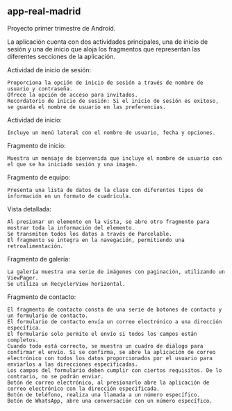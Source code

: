 ## app-real-madrid
Proyecto primer trimestre de Android.

La aplicación cuenta con dos actividades principales, una de inicio de sesión y una de inicio que aloja los fragmentos que representan las diferentes secciones de la aplicación.

Actividad de inicio de sesión:

    Proporciona la opción de inicio de sesión a través de nombre de usuario y contraseña.
    Ofrece la opción de acceso para invitados.
    Recordatorio de inicio de sesión: Si el inicio de sesión es exitoso, se guarda el nombre de usuario en las preferencias.

Actividad de inicio:

    Incluye un menú lateral con el nombre de usuario, fecha y opciones.

Fragmento de inicio:

    Muestra un mensaje de bienvenida que incluye el nombre de usuario con el que se ha iniciado sesión y una imagen.

Fragmento de equipo:

    Presenta una lista de datos de la clase con diferentes tipos de información en un formato de cuadrícula.

Vista detallada:

    Al presionar un elemento en la vista, se abre otro fragmento para mostrar toda la información del elemento.
    Se transmiten todos los datos a través de Parcelable.
    El fragmento se integra en la navegación, permitiendo una retroalimentación.

Fragmento de galería:

    La galería muestra una serie de imágenes con paginación, utilizando un ViewPager.
    Se utiliza un RecyclerView horizontal.

Fragmento de contacto:

    El fragmento de contacto consta de una serie de botones de contacto y un formulario de contacto.
    El formulario de contacto envía un correo electrónico a una dirección específica.
    El formulario solo permite el envío si todos los campos están completos.
    Cuando todo está correcto, se muestra un cuadro de diálogo para confirmar el envío. Si se confirma, se abre la aplicación de correo electrónico con todos los datos proporcionados por el usuario para enviarlos a las direcciones especificadas.
    Los campos del formulario deben cumplir con ciertos requisitos. De lo contrario, no se podrán enviar.
    Botón de correo electrónico, al presionarlo abre la aplicación de correo electrónico con la dirección especificada.
    Botón de teléfono, realiza una llamada a un número específico.
    Botón de WhatsApp, abre una conversación con un número específico.

